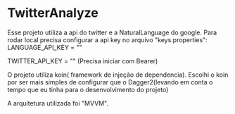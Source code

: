 # TwitterAnalyze

Esse projeto utiliza a api do twitter e a NaturalLanguage do google.
Para rodar local precisa configurar a api key no arquivo "keys.properties":
LANGUAGE_API_KEY = ""

TWITTER_API_KEY = "" (Precisa iniciar com Bearer)

O projeto utiliza koin( framework de injeção de dependencia). 
Escolhi o koin por ser mais simples de configurar que o Dagger2(levando em conta o tempo que eu tinha para o desenvolvimento do projeto)

A arquitetura utilizada foi "MVVM".
